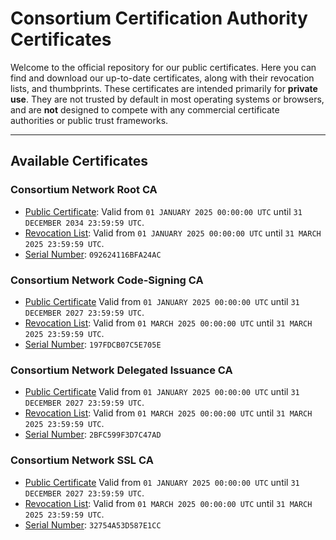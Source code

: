 # Consortium Certification Authority Certificates

Welcome to the official repository for our public certificates. Here you can find and download our up-to-date certificates, along with their revocation lists, and thumbprints. These certificates are intended primarily for **private use**. They are not trusted by default in most operating systems or browsers, and are **not** designed to compete with any commercial certificate authorities or public trust frameworks.

---

## Available Certificates

### Consortium Network Root CA
- [Public Certificate](https://pki.csm.network/root-ca/root-ca.cer): Valid from `01 JANUARY 2025 00:00:00 UTC` until `31 DECEMBER 2034 23:59:59 UTC`.
- [Revocation List](https://pki.csm.network/root-ca/root-crl.pem): Valid from `01 JANUARY 2025 00:00:00 UTC` until `31 MARCH 2025 23:59:59 UTC`.
- [Serial Number](https://pki.csm.network/root-ca/root-ca.sn): `092624116BFA24AC`

### Consortium Network Code-Signing CA
- [Public Certificate](https://pki.csm.network/codesigning-ca/codesigning-ca.cer) Valid from `01 JANUARY 2025 00:00:00 UTC` until `31 DECEMBER 2027 23:59:59 UTC`.
- [Revocation List](https://pki.csm.network/codesigning-ca/codesigning-crl.pem): Valid from `01 MARCH 2025 00:00:00 UTC` until `31 MARCH 2025 23:59:59 UTC`.
- [Serial Number](https://pki.csm.network/codesigning-ca/codesigning-ca.sn): `197FDCB07C5E705E`

### Consortium Network Delegated Issuance CA
- [Public Certificate](https://pki.csm.network/delegated-issuance-ca/delegated-issuance-ca.cer) Valid from `01 JANUARY 2025 00:00:00 UTC` until `31 DECEMBER 2027 23:59:59 UTC`.
- [Revocation List](https://pki.csm.network/delegated-issuance-ca/delegated-issuance-crl.pem): Valid from `01 MARCH 2025 00:00:00 UTC` until `31 MARCH 2025 23:59:59 UTC`.
- [Serial Number](https://pki.csm.network/codesigning-ca/delegated-issuance-ca.sn): `2BFC599F3D7C47AD`

### Consortium Network SSL CA
- [Public Certificate](https://pki.csm.network/ssl-ca/ssl-ca.cer) Valid from `01 JANUARY 2025 00:00:00 UTC` until `31 DECEMBER 2027 23:59:59 UTC`.
- [Revocation List](https://pki.csm.network/ssl-ca/ssl-crl.pem): Valid from `01 MARCH 2025 00:00:00 UTC` until `31 MARCH 2025 23:59:59 UTC`.
- [Serial Number](https://pki.csm.network/ssl-ca/ssl-ca.sn): `32754A53D587E1CC`